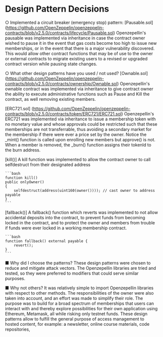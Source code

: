 #  Design Pattern Decisions

○  	Implemented a circuit breaker (emergency stop) pattern: 
   [Pausable.sol] (https://github.com/OpenZeppelin/openzeppelin-contracts/blob/v2.5.0/contracts/lifecycle/Pausable.sol)
    Openzepellin's pausable was implemented via inheritance in case the contract owner wished to pause it in the event that gas costs become too high to issue new memberships, or in the event that there is a major vulnerability discovered. This would allow other contract functions that may be of use to the owner or external contracts to migrate existing users to a revised or upgraded contract version while pausing state changes.

○  	What other design patterns have you used / not used? 
   [Ownable.sol] (https://github.com/OpenZeppelin/openzeppelin-contracts/blob/v2.5.0/contracts/ownership/Ownable.sol)
    Openzepellin's ownable contract was implemented via inheritance to give contract owner the ability to execute administrative functions such as Pause and Kill the contract, as well removing existing members.

   [ERC721.sol] (https://github.com/OpenZeppelin/openzeppelin-contracts/blob/v2.5.0/contracts/token/ERC721/ERC721.sol)
    Openzepellin's ERC721 was implemented via inheritance to issue a membership token with no monetary value and whose approvals could be restricted such that these memberships are not transferrable, thus avoiding a secondary market for the membership if there were ever a price set by the owner. Notice the _mint() function is called upon enrolling new members but approve() is not. When a member is removed, the _burn() function assigns their tokenId to the burn address.

   [kill()] A kill function was implemented to allow the contract owner to call selfdestruct from their designated address

    ```bash
    function kill() 
    public onlyOwner()
    {
        selfdestruct(address(uint160(owner()))); // cast owner to address payable
    }
    ```
   [fallback()]
    A fallback() function which reverts was implemented to not allow accidental deposits into the contract, to prevent funds from becoming locked in the contract, and to protect the owner and members from trouble if funds were ever locked in a working membership contract.

    ```bash
    function fallback() external payable {
        revert();
    }
    ```

■  	Why did I choose the patterns?
    These design patterns were chosen to reduce and mitigate attack vectors. The Openzepellin libraries are tried and tested, so they were preferred to modifiers that could serve similar purposes. 

■  	Why not others?
    It was relatively simple to import Openzepellin libraries with respect to other methods. The responsibilities of the owner were also taken into account, and an effort was made to simplify their role. The purpose was to build for a broad spectrum of memberships that users can interact with and thereby explore possibilities for their own application using Ethereum, Metamask, all while risking only testnet funds. These design patterns allow to fulfill the general purpose of access management to hosted content, for example: a newsletter, online course materials, code repositories, 